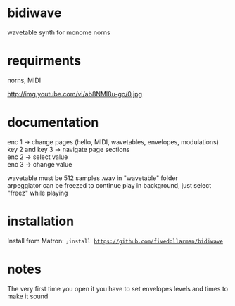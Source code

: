 # bidiwave
wavetable synth for monome norns

# requirments
norns, MIDI

http://img.youtube.com/vi/ab8NMI8u-go/0.jpg

# documentation
enc 1 -> change pages (hello, MIDI, wavetables, envelopes, modulations)<br>
key 2 and key 3 -> navigate page sections <br>
enc 2 -> select value <br>
enc 3 -> change value <br>

wavetable must be 512 samples .wav in "wavetable" folder<br>
arpeggiator can be freezed to continue play in background, just select "freez" while playing

# installation
Install from Matron: <code>;install https://github.com/fivedollarman/bidiwave</code>

# notes
The very first time you open it you have to set envelopes levels and times to make it sound

